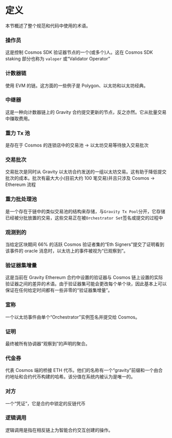 # 定义

本节概述了整个规范和代码中使用的术语。

### 操作员

这是控制 Cosmos SDK 验证器节点的一个(或多个)人。这在 Cosmos SDK staking 部分也称为 `valoper` 或“Validator Operator”

### 计数器链

使用 EVM 的链。这方面的一些例子是 Polygon、以太坊和以太坊经典。

### 中继器

这是一种向计数器链上的 Gravity 合约提交更新的节点，反之亦然。它从批量交易中赚取费用。

### 重力 Tx 池

是存在于 Cosmos 的连锁店中的交易池 -> 以太坊交易等待放入交易批次

### 交易批次

交易批次是同时从 Gravity 以太坊合约发送的一组以太坊交易。这有助于降低提交批次的成本。批次有最大大小(目前大约 100 笔交易)并且只涉及 Cosmos -> Ethereum 流程

### 重力批处理池

是一个存在于链中的类似交易池的结构来存储，与`Gravity Tx Pool`分开，它存储已经被分批放置的交易，这些交易正在被`Orchestrator Set`签名或提交的过程中

### 观测到的

当给定区块期间 66% 的活跃 Cosmos 验证者集的“Eth Signers”提交了证明看到该事件的 oracle 消息时，以太坊上的事件被视为“已观察到”。

### 验证器集增量

这是当前在 Gravity Ethereum 合约中设置的验证器与 Cosmos 链上设置的实际验证器之间的差异的术语。由于验证器集可能会更改每个单个块，因此基本上可以保证在任何给定时间都有一些非零的“验证器集增量”。

### 宣称

一个以太坊事件由单个“Orchestrator”实例签名并提交给 Cosmos。

### 证明

最终被所有协调器“观察到”的声明的聚合。

### 代金券

代表 Cosmos 端的桥接 ETH 代币。他们的名称有一个“gravity”前缀和一个由合约地址和合约代币构建的哈希。该分值在系统内被认为是唯一的。

### 对方

一个“凭证”，它是合约中锁定的反链代币

### 逻辑调用

逻辑调用是指在相反链上为智能合约交互创建的操作。